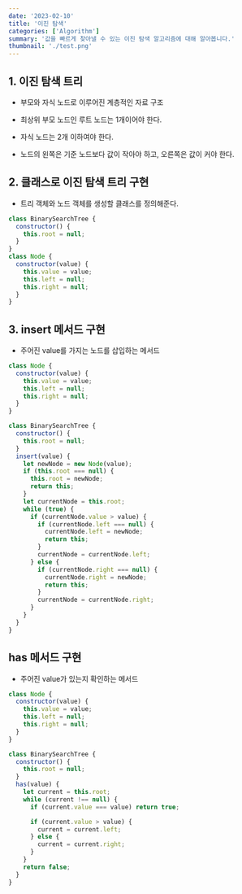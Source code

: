 ```yaml
---
date: '2023-02-10'
title: '이진 탐색'
categories: ['Algorithm']
summary: '값을 빠르게 찾아낼 수 있는 이진 탐색 알고리즘에 대해 알아봅니다.'
thumbnail: './test.png'
---
```


## 1. 이진 탐색 트리

- 부모와 자식 노드로 이루어진 계층적인 자료 구조

- 최상위 부모 노드인 루트 노드는 1개이어야 한다.

- 자식 노드는 2개 이하여야 한다.

- 노드의 왼쪽은 기준 노드보다 값이 작아야 하고, 오른쪽은 값이 커야 한다.

## 2. 클래스로 이진 탐색 트리 구현

- 트리 객체와 노드 객체를 생성할 클래스를 정의해준다.

```js
class BinarySearchTree {
  constructor() {
    this.root = null;
  }
}
class Node {
  constructor(value) {
    this.value = value;
    this.left = null;
    this.right = null;
  }
}
```

## 3. insert 메서드 구현

- 주어진 value를 가지는 노드를 삽입하는 메서드

```js
class Node {
  constructor(value) {
    this.value = value;
    this.left = null;
    this.right = null;
  }
}

class BinarySearchTree {
  constructor() {
    this.root = null;
  }
  insert(value) {
    let newNode = new Node(value);
    if (this.root === null) {
      this.root = newNode;
      return this;
    }
    let currentNode = this.root;
    while (true) {
      if (currentNode.value > value) {
        if (currentNode.left === null) {
          currentNode.left = newNode;
          return this;
        }
        currentNode = currentNode.left;
      } else {
        if (currentNode.right === null) {
          currentNode.right = newNode;
          return this;
        }
        currentNode = currentNode.right;
      }
    }
  }
}
```

## has 메서드 구현

- 주어진 value가 있는지 확인하는 메서드

```js
class Node {
  constructor(value) {
    this.value = value;
    this.left = null;
    this.right = null;
  }
}

class BinarySearchTree {
  constructor() {
    this.root = null;
  }
  has(value) {
    let current = this.root;
    while (current !== null) {
      if (current.value === value) return true;

      if (current.value > value) {
        current = current.left;
      } else {
        current = current.right;
      }
    }
    return false;
  }
}
```
